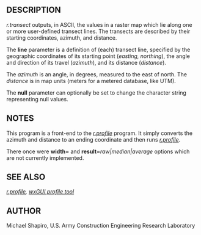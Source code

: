 <h2>DESCRIPTION</h2>

<em>r.transect</em> outputs, in ASCII, the values in a raster map
which lie along one or more user-defined transect lines.
The transects are described by their starting coordinates,
azimuth, and distance.

<!-- The transects may be single-cell
 wide lines, or multiple-cell wide lines.  The output, for
 each transect, may be the values at each of the cells, or a
 single aggregate value (e.g., average or median value). -->
<p>
The <b>line</b> parameter is a definition of (each) transect line,
specified by the geographic coordinates of its starting point (<em>easting,
northing</em>), the angle and direction of its travel (<em>azimuth</em>),
and its distance (<em>distance</em>).

<p>The <em>azimuth</em> is an angle, in degrees, measured to
the east of north.  The <em>distance</em> is in map units
(meters for a metered database, like UTM).
<p>The <b>null</b> parameter can optionally be set to change the character
string representing null values.

<h2>NOTES</h2>

This program is a front-end to the <em>
<a href="r.profile.html">r.profile</a></em> program.  It simply converts the
azimuth and distance to an ending coordinate and then runs <em>
<a href="r.profile.html">r.profile</a></em>.

There once were <b>width=</b> and <b>result=</b><em>raw|median|average</em>
 options which are not currently implemented.

<h2>SEE ALSO</h2>

<em>
<a href="r.profile.html">r.profile</a>,
<a href="wxGUI.html">wxGUI profile tool</a>
</em>

<h2>AUTHOR</h2>

Michael Shapiro, U.S. Army Construction Engineering Research Laboratory
